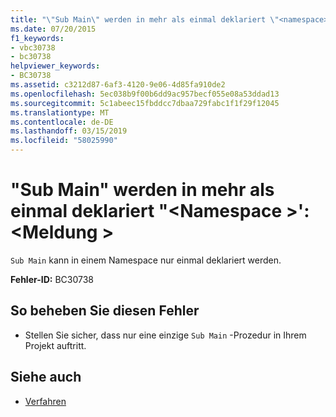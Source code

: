 ```yaml
---
title: "\"Sub Main\" werden in mehr als einmal deklariert \"<namespace>\": <message>"
ms.date: 07/20/2015
f1_keywords:
- vbc30738
- bc30738
helpviewer_keywords:
- BC30738
ms.assetid: c3212d87-6af3-4120-9e06-4d85fa910de2
ms.openlocfilehash: 5ec038b9f00b6dd9ac957becf055e08a53ddad13
ms.sourcegitcommit: 5c1abeec15fbddcc7dbaa729fabc1f1f29f12045
ms.translationtype: MT
ms.contentlocale: de-DE
ms.lasthandoff: 03/15/2019
ms.locfileid: "58025990"
---
```

# <a name="sub-main-is-declared-more-than-once-in-namespace-message"></a>"Sub Main" werden in mehr als einmal deklariert "\<Namespace >': \<Meldung >
`Sub Main` kann in einem Namespace nur einmal deklariert werden.  
  
 **Fehler-ID:** BC30738  
  
## <a name="to-correct-this-error"></a>So beheben Sie diesen Fehler  
  
-   Stellen Sie sicher, dass nur eine einzige `Sub Main` -Prozedur in Ihrem Projekt auftritt.  
  
## <a name="see-also"></a>Siehe auch

- [Verfahren](../../visual-basic/programming-guide/language-features/procedures/index.md)

